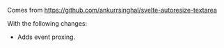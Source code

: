 Comes from https://github.com/ankurrsinghal/svelte-autoresize-textarea

With the following changes:

- Adds event proxing.
